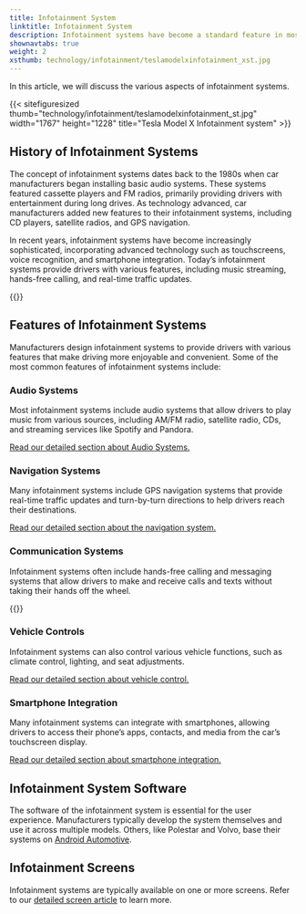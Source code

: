```yaml
---
title: Infotainment System
linktitle: Infotainment System
description: Infotainment systems have become a standard feature in most modern cars. They combine entertainment and information functionalities, providing drivers access to music, navigation, communication, and vehicle controls.
shownavtabs: true
weight: 2
xsthumb: technology/infotainment/teslamodelxinfotainment_xst.jpg
---
```

<!-- markdownlint-disable MD033 -->

In this article, we will discuss the various aspects of infotainment systems.

{{< sitefiguresized thumb="technology/infotainment/teslamodelxinfotainment_st.jpg" width="1767" height="1228" title="Tesla Model X Infotainment system" >}}

## History of Infotainment Systems

The concept of infotainment systems dates back to the 1980s when car manufacturers began installing basic audio systems. These systems featured cassette players and FM radios, primarily providing drivers with entertainment during long drives. As technology advanced, car manufacturers added new features to their infotainment systems, including CD players, satellite radios, and GPS navigation.

In recent years, infotainment systems have become increasingly sophisticated, incorporating advanced technology such as touchscreens, voice recognition, and smartphone integration. Today’s infotainment systems provide drivers with various features, including music streaming, hands-free calling, and real-time traffic updates.

{{<evkxdisplayaddarticle />}}

## Features of Infotainment Systems

Manufacturers design infotainment systems to provide drivers with various features that make driving more enjoyable and convenient. Some of the most common features of infotainment systems include:

### Audio Systems

Most infotainment systems include audio systems that allow drivers to play music from various sources, including AM/FM radio, satellite radio, CDs, and streaming services like Spotify and Pandora.

[Read our detailed section about Audio Systems.](audiosystem)

### Navigation Systems

Many infotainment systems include GPS navigation systems that provide real-time traffic updates and turn-by-turn directions to help drivers reach their destinations.

[Read our detailed section about the navigation system.](navigation)

### Communication Systems

Infotainment systems often include hands-free calling and messaging systems that allow drivers to make and receive calls and texts without taking their hands off the wheel.

{{<evkxdisplayaddarticle />}}

### Vehicle Controls

Infotainment systems can also control various vehicle functions, such as climate control, lighting, and seat adjustments.

[Read our detailed section about vehicle control.](vehiclecontrol)

### Smartphone Integration

Many infotainment systems can integrate with smartphones, allowing drivers to access their phone’s apps, contacts, and media from the car’s touchscreen display.

[Read our detailed section about smartphone integration.](smartphoneintegration)

## Infotainment System Software

The software of the infotainment system is essential for the user experience. Manufacturers typically develop the system themselves and use it across multiple models. Others, like Polestar and Volvo, base their systems on [Android Automotive](https://source.android.com/docs/devices/automotive/start/what_automotive).

## Infotainment Screens

Infotainment systems are typically available on one or more screens. Refer to our [detailed screen article](../userinterface/screens/) to learn more.
